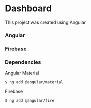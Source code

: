 # Dashboard 

This project was created using Angular

### Angular

### Firebase

### Dependencies

Angular Material
```
$ ng add @angular/material
```

Firebase
```
$ ng add @angular/fire
```